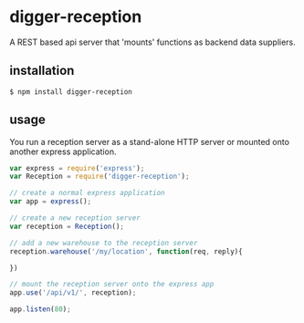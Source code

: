 digger-reception
================

A REST based api server that 'mounts' functions as backend data suppliers.

## installation

	$ npm install digger-reception

## usage

You run a reception server as a stand-alone HTTP server or mounted onto another express application.

```js
var express = require('express');
var Reception = require('digger-reception');

// create a normal express application
var app = express();

// create a new reception server
var reception = Reception();

// add a new warehouse to the reception server
reception.warehouse('/my/location', function(req, reply){

})

// mount the reception server onto the express app
app.use('/api/v1/', reception);

app.listen(80);
```
